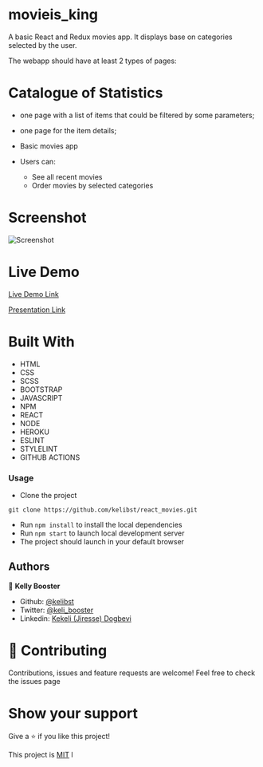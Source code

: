 # movieis_king
A basic React and Redux movies app. It displays base on categories selected by the user. 

The webapp should have at least 2 types of pages:

# Catalogue of Statistics
- one page with a list of items that could be filtered by some parameters; 
- one page for the item details; 

- Basic movies app
- Users can:
    - See all recent movies
    - Order movies by selected categories

# Screenshot
![Screenshot](./screenshot.gif)

# Live Demo
[Live Demo Link](https://kelimovies.herokuapp.com/) 

[Presentation Link](https://www.loom.com/share/36ee844c9fe44c6bb1bc42416d9531a2) 

# Built With

- HTML 
- CSS
- SCSS
- BOOTSTRAP
- JAVASCRIPT
- NPM
- REACT
- NODE
- HEROKU
- ESLINT
- STYLELINT
- GITHUB ACTIONS

### Usage
- Clone the project 
```
git clone https://github.com/kelibst/react_movies.git
```
- Run `npm install` to install the local dependencies
- Run `npm start` to launch local development server
- The project should launch in your default browser


## Authors

👤 **Kelly Booster**

- Github: [@kelibst](https://github.com/kelibst)
- Twitter: [@keli_booster](https://twitter.com/keli_booster)
- Linkedin: [Kekeli (Jiresse) Dogbevi
](https://www.linkedin.com/in/kekeli-dogbevi-jiresse/)


# 🤝 Contributing
Contributions, issues and feature requests are welcome!
Feel free to check the issues page

# Show your support
Give a ⭐️ if you like this project!

This project is [MIT](lic.url) l
